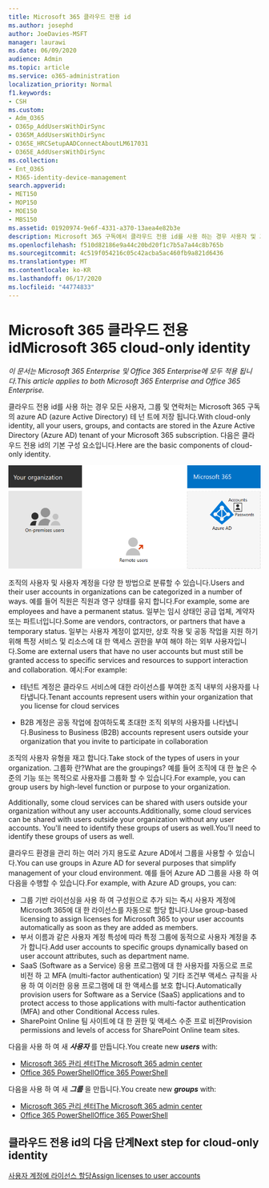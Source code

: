 ```yaml
---
title: Microsoft 365 클라우드 전용 id
ms.author: josephd
author: JoeDavies-MSFT
manager: laurawi
ms.date: 06/09/2020
audience: Admin
ms.topic: article
ms.service: o365-administration
localization_priority: Normal
f1.keywords:
- CSH
ms.custom:
- Adm_O365
- O365p_AddUsersWithDirSync
- O365M_AddUsersWithDirSync
- O365E_HRCSetupAADConnectAboutLM617031
- O365E_AddUsersWithDirSync
ms.collection:
- Ent_O365
- M365-identity-device-management
search.appverid:
- MET150
- MOP150
- MOE150
- MBS150
ms.assetid: 01920974-9e6f-4331-a370-13aea4e82b3e
description: Microsoft 365 구독에서 클라우드 전용 id를 사용 하는 경우 사용자 및 그룹을 만드는 방법에 대해 설명 합니다.
ms.openlocfilehash: f510d82186e9a44c20bd20f1c7b5a7a44c8b765b
ms.sourcegitcommit: 4c519f054216c05c42acba5ac460fb9a821d6436
ms.translationtype: MT
ms.contentlocale: ko-KR
ms.lasthandoff: 06/17/2020
ms.locfileid: "44774833"
---
```

# <a name="microsoft-365-cloud-only-identity"></a><span data-ttu-id="2cf99-103">Microsoft 365 클라우드 전용 id</span><span class="sxs-lookup"><span data-stu-id="2cf99-103">Microsoft 365 cloud-only identity</span></span>

<span data-ttu-id="2cf99-104">*이 문서는 Microsoft 365 Enterprise 및 Office 365 Enterprise에 모두 적용 됩니다.*</span><span class="sxs-lookup"><span data-stu-id="2cf99-104">*This article applies to both Microsoft 365 Enterprise and Office 365 Enterprise.*</span></span>

<span data-ttu-id="2cf99-105">클라우드 전용 id를 사용 하는 경우 모든 사용자, 그룹 및 연락처는 Microsoft 365 구독의 azure AD (azure Active Directory) 테 넌 트에 저장 됩니다.</span><span class="sxs-lookup"><span data-stu-id="2cf99-105">With cloud-only identity, all your users, groups, and contacts are stored in the Azure Active Directory (Azure AD) tenant of your Microsoft 365 subscription.</span></span> <span data-ttu-id="2cf99-106">다음은 클라우드 전용 id의 기본 구성 요소입니다.</span><span class="sxs-lookup"><span data-stu-id="2cf99-106">Here are the basic components of cloud-only identity.</span></span>
 
![클라우드 전용 id의 기본 구성 요소](./media/about-office-365-identity/cloud-only-identity.png)

<span data-ttu-id="2cf99-108">조직의 사용자 및 사용자 계정을 다양 한 방법으로 분류할 수 있습니다.</span><span class="sxs-lookup"><span data-stu-id="2cf99-108">Users and their user accounts in organizations can be categorized in a number of ways.</span></span> <span data-ttu-id="2cf99-109">예를 들어 직원은 직원과 영구 상태를 유지 합니다.</span><span class="sxs-lookup"><span data-stu-id="2cf99-109">For example, some are employees and have a permanent status.</span></span> <span data-ttu-id="2cf99-110">일부는 임시 상태인 공급 업체, 계약자 또는 파트너입니다.</span><span class="sxs-lookup"><span data-stu-id="2cf99-110">Some are vendors, contractors, or partners that have a temporary status.</span></span> <span data-ttu-id="2cf99-111">일부는 사용자 계정이 없지만, 상호 작용 및 공동 작업을 지원 하기 위해 특정 서비스 및 리소스에 대 한 액세스 권한을 부여 해야 하는 외부 사용자입니다.</span><span class="sxs-lookup"><span data-stu-id="2cf99-111">Some are external users that have no user accounts but must still be granted access to specific services and resources to support interaction and collaboration.</span></span> <span data-ttu-id="2cf99-112">예시:</span><span class="sxs-lookup"><span data-stu-id="2cf99-112">For example:</span></span>

- <span data-ttu-id="2cf99-113">테넌트 계정은 클라우드 서비스에 대한 라이선스를 부여한 조직 내부의 사용자를 나타냅니다.</span><span class="sxs-lookup"><span data-stu-id="2cf99-113">Tenant accounts represent users within your organization that you license for cloud services</span></span>

- <span data-ttu-id="2cf99-114">B2B 계정은 공동 작업에 참여하도록 초대한 조직 외부의 사용자를 나타냅니다.</span><span class="sxs-lookup"><span data-stu-id="2cf99-114">Business to Business (B2B) accounts represent users outside your organization that you invite to participate in collaboration</span></span>

<span data-ttu-id="2cf99-115">조직의 사용자 유형을 재고 합니다.</span><span class="sxs-lookup"><span data-stu-id="2cf99-115">Take stock of the types of users in your organization.</span></span> <span data-ttu-id="2cf99-116">그룹화 란?</span><span class="sxs-lookup"><span data-stu-id="2cf99-116">What are the groupings?</span></span> <span data-ttu-id="2cf99-117">예를 들어 조직에 대 한 높은 수준의 기능 또는 목적으로 사용자를 그룹화 할 수 있습니다.</span><span class="sxs-lookup"><span data-stu-id="2cf99-117">For example, you can group users by high-level function or purpose to your organization.</span></span>

<span data-ttu-id="2cf99-118">Additionally, some cloud services can be shared with users outside your organization without any user accounts.</span><span class="sxs-lookup"><span data-stu-id="2cf99-118">Additionally, some cloud services can be shared with users outside your organization without any user accounts.</span></span> <span data-ttu-id="2cf99-119">You'll need to identify these groups of users as well.</span><span class="sxs-lookup"><span data-stu-id="2cf99-119">You'll need to identify these groups of users as well.</span></span>

<span data-ttu-id="2cf99-120">클라우드 환경을 관리 하는 여러 가지 용도로 Azure AD에서 그룹을 사용할 수 있습니다.</span><span class="sxs-lookup"><span data-stu-id="2cf99-120">You can use groups in Azure AD for several purposes that simplify management of your cloud environment.</span></span> <span data-ttu-id="2cf99-121">예를 들어 Azure AD 그룹을 사용 하 여 다음을 수행할 수 있습니다.</span><span class="sxs-lookup"><span data-stu-id="2cf99-121">For example, with Azure AD groups, you can:</span></span>

- <span data-ttu-id="2cf99-122">그룹 기반 라이선싱을 사용 하 여 구성원으로 추가 되는 즉시 사용자 계정에 Microsoft 365에 대 한 라이선스를 자동으로 할당 합니다.</span><span class="sxs-lookup"><span data-stu-id="2cf99-122">Use group-based licensing to assign licenses for Microsoft 365 to your user accounts automatically as soon as they are added as members.</span></span>
- <span data-ttu-id="2cf99-123">부서 이름과 같은 사용자 계정 특성에 따라 특정 그룹에 동적으로 사용자 계정을 추가 합니다.</span><span class="sxs-lookup"><span data-stu-id="2cf99-123">Add user accounts to specific groups dynamically based on user account attributes, such as department name.</span></span>
- <span data-ttu-id="2cf99-124">SaaS (Software as a Service) 응용 프로그램에 대 한 사용자를 자동으로 프로 비전 하 고 MFA (multi-factor authentication) 및 기타 조건부 액세스 규칙을 사용 하 여 이러한 응용 프로그램에 대 한 액세스를 보호 합니다.</span><span class="sxs-lookup"><span data-stu-id="2cf99-124">Automatically provision users for Software as a Service (SaaS) applications and to protect access to those applications with multi-factor authentication (MFA) and other Conditional Access rules.</span></span>
- <span data-ttu-id="2cf99-125">SharePoint Online 팀 사이트에 대 한 권한 및 액세스 수준 프로 비전</span><span class="sxs-lookup"><span data-stu-id="2cf99-125">Provision permissions and levels of access for SharePoint Online team sites.</span></span>

<span data-ttu-id="2cf99-126">다음을 사용 하 여 새 ***사용자*** 를 만듭니다.</span><span class="sxs-lookup"><span data-stu-id="2cf99-126">You create new ***users*** with:</span></span>

- [<span data-ttu-id="2cf99-127">Microsoft 365 관리 센터</span><span class="sxs-lookup"><span data-stu-id="2cf99-127">The Microsoft 365 admin center</span></span>](https://docs.microsoft.com/office365/admin/add-users/add-users)
- [<span data-ttu-id="2cf99-128">Office 365 PowerShell</span><span class="sxs-lookup"><span data-stu-id="2cf99-128">Office 365 PowerShell</span></span>](https://docs.microsoft.com/office365/enterprise/powershell/create-user-accounts-with-office-365-powershell)

<span data-ttu-id="2cf99-129">다음을 사용 하 여 새 ***그룹*** 을 만듭니다.</span><span class="sxs-lookup"><span data-stu-id="2cf99-129">You create new ***groups*** with:</span></span>

- [<span data-ttu-id="2cf99-130">Microsoft 365 관리 센터</span><span class="sxs-lookup"><span data-stu-id="2cf99-130">The Microsoft 365 admin center</span></span>](https://docs.microsoft.com/office365/admin/create-groups/create-groups)
- [<span data-ttu-id="2cf99-131">Office 365 PowerShell</span><span class="sxs-lookup"><span data-stu-id="2cf99-131">Office 365 PowerShell</span></span>](https://docs.microsoft.com/office365/enterprise/powershell/manage-office-365-groups-with-powershell)


## <a name="next-step-for-cloud-only-identity"></a><span data-ttu-id="2cf99-132">클라우드 전용 id의 다음 단계</span><span class="sxs-lookup"><span data-stu-id="2cf99-132">Next step for cloud-only identity</span></span>

[<span data-ttu-id="2cf99-133">사용자 계정에 라이선스 할당</span><span class="sxs-lookup"><span data-stu-id="2cf99-133">Assign licenses to user accounts</span></span>](assign-licenses-to-user-accounts.md)

